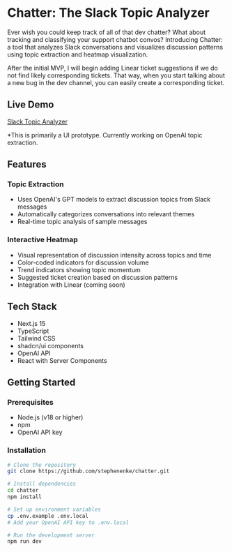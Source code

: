 # Chatter: The Slack Topic Analyzer

Ever wish you could keep track of all of that dev chatter? What about tracking and classifying your support chatbot convos? Introducing Chatter: a tool that analyzes Slack conversations and visualizes discussion patterns using topic extraction and heatmap visualization.

After the initial MVP, I will begin adding Linear ticket suggestions if we do not find likely corresponding tickets. That way, when you start talking about a new bug in the dev channel, you can easily create a corresponding ticket.

## Live Demo
[Slack Topic Analyzer](https://chatter-two-jet.vercel.app/)

*This is primarily a UI prototype. Currently working on OpenAI topic extraction.
## Features

### Topic Extraction
- Uses OpenAI's GPT models to extract discussion topics from Slack messages
- Automatically categorizes conversations into relevant themes
- Real-time topic analysis of sample messages

### Interactive Heatmap
- Visual representation of discussion intensity across topics and time
- Color-coded indicators for discussion volume
- Trend indicators showing topic momentum
- Suggested ticket creation based on discussion patterns
- Integration with Linear (coming soon)

## Tech Stack
- Next.js 15
- TypeScript
- Tailwind CSS
- shadcn/ui components
- OpenAI API
- React with Server Components

## Getting Started

### Prerequisites
- Node.js (v18 or higher)
- npm
- OpenAI API key

### Installation
```bash
# Clone the repository
git clone https://github.com/stephenenke/chatter.git

# Install dependencies
cd chatter
npm install

# Set up environment variables
cp .env.example .env.local
# Add your OpenAI API key to .env.local

# Run the development server
npm run dev
